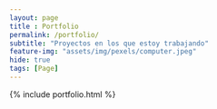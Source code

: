 ```yaml
--- 
layout: page
title : Portfolio 
permalink: /portfolio/
subtitle: "Proyectos en los que estoy trabajando" 
feature-img: "assets/img/pexels/computer.jpeg"
hide: true
tags: [Page]
---
```


{% include portfolio.html %}
